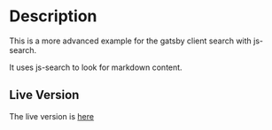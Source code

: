# Description

This is a more advanced example for the gatsby client search with js-search.

It uses js-search to look for markdown content.


## Live Version

The live version is [here](https://upbeat-lumiere-ed0abe.netlify.com/)
